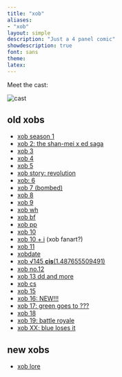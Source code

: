 ```yaml
---
title: "xob"
aliases:
- "xob"
layout: simple
description: "Just a 4 panel comic"
showdescription: true
font: sans
theme: 
latex: 
---
```


Meet the cast:

![cast](assets/cast.png)

## old xobs

- [xob season 1](xob1.md)
- [xob 2: the shan-mei x ed saga](xob2)
- [xob 3](xob3.md)
- [xob 4](xob4.md)
- [xob 5](xob5.md)
- [xob story: revolution](xobrevolution.md)
- [xob: 6](xob6.md)
- [xob 7 (bombed)](xob7.md)
- [xob 8](xob8.md)
- [xob 9](xob95.md)
- [xob wh](xobwh)
- [xob bf](xobbf)
- [xob pp](xobpp)
- [xob 10](xob10.md)
- [xob 10 + i](xob10plusi.md) (xob fanart?)
- [xob 11](xob11.md)
- [xobdate](update.md)
- [xob √145 𝐜𝐢𝐬(1.487655509491)](xobsqrt145cis1point48765509491.md)
- [xob no.12](xob12.md)
- [xob 13 dd and more](xob13.md)
- [xob cs](xob14.md)
- [xob 15](xob15.md)
- [xob 16: NEW!!!](xob16.md)
- [xob 17: green goes to ???](xob17.md)
- [xob 18](xob18.md)
- [xob 19: battle royale](xob19.md)
- [xob XX; blue loses it](xob20.md)

## new xobs

- <a href="/lore/">xob lore</a>
